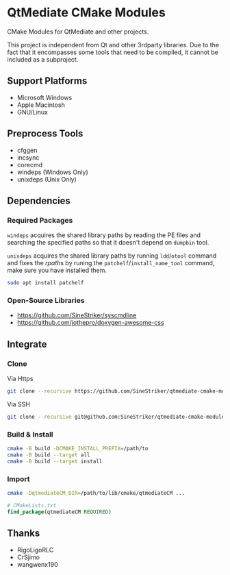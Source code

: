 # QtMediate CMake Modules

CMake Modules for QtMediate and other projects.

This project is independent from Qt and other 3rdparty libraries. Due to the fact that it encompasses some tools that need to be compiled, it cannot be included as a subproject.

## Support Platforms

+ Microsoft Windows
+ Apple Macintosh
+ GNU/Linux

## Preprocess Tools

+ cfggen
+ incsync
+ corecmd
+ windeps (Windows Only)
+ unixdeps (Unix Only)

## Dependencies

### Required Packages

`windeps` acquires the shared library paths by reading the PE files and searching the specified paths so that it doesn't depend on `dumpbin` tool.

`unixdeps` acquires the shared library paths by running `ldd`/`otool` command and fixes the *rpath*s by runing the `patchelf`/`install_name_tool` command, make sure you have installed them.

```sh
sudo apt install patchelf
```

### Open-Source Libraries
+ https://github.com/SineStriker/syscmdline
+ https://github.com/jothepro/doxygen-awesome-css

<!-- ## Functions

### Basic
+ Windows & MacOS platform resources
    + `qtmediate_add_win_rc`
    + `qtmediate_add_win_manifest`
    + `qtmediate_add_mac_bundle`
    + `qtmediate_create_win_shortcut`
+ Deploy shared libraries
    + `qtmediate_win_applocal_deps`
+ Qt related functions
    + `qtmediate_dir_skip_automoc`
    + `qtmediate_find_qt_libraries`
    + `qtmediate_link_qt_libraries`
    + `qtmediate_include_qt_private`
+ CMake Utilities
    + `qtmediate_parse_version`
    + `qtmediate_crop_version`
    + `qtmediate_get_shared_library_path`
    + `qtmediate_set_value`
    + `qtmediate_configure_target`
    + `qtmediate_export_defines`
    + `qtmediate_collect_targets`
    + `qtmediate_get_subdirs`
    + `qtmediate_has_genex`

### Extra
+ Filesystem
    + TODO

+ Preprocess
    + `qtmediate_sync_include`
    + `qtmediate_add_definition`
    + `qtmediate_generate_config`
    + `qtmediate_generate_build_info`

+ Doxygen
    + `qtmediate_setup_doxygen`

+ Qt linguist functions
    + `qtmediate_add_translation` -->

## Integrate

### Clone

Via Https
```sh
git clone --recursive https://github.com/SineStriker/qtmediate-cmake-modules.git
```
Via SSH
```sh
git clone --recursive git@github.com:SineStriker/qtmediate-cmake-modules.git
```

### Build & Install
```sh
cmake -B build -DCMAKE_INSTALL_PREFIX=/path/to
cmake -B build --target all
cmake -B build --target install
```

### Import
```sh
cmake -DqtmediateCM_DIR=/path/to/lib/cmake/qtmediateCM ...
```
```cmake
# CMakeLists.txt
find_package(qtmediateCM REQUIRED)
```

## Thanks

+ RigoLigoRLC
+ CrSjimo
+ wangwenx190